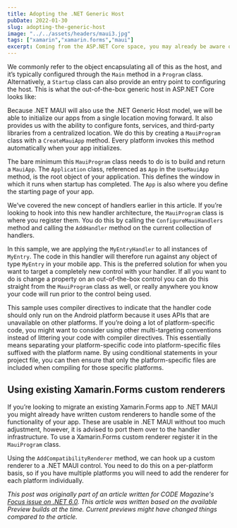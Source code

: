 ```yaml
---
title: Adopting the .NET Generic Host
pubDate: 2022-01-30
slug: adopting-the-generic-host
image: "../../assets/headers/maui3.jpg"
tags: ["xamarin","xamarin.forms","maui"]
excerpt: Coming from the ASP.NET Core space, you may already be aware of the .NET Generic Host model. It provides a clean way to configure and start up your apps. It does so by standardizing things like configuration, dependency injection, logging and more. 
---
```


We commonly refer to the object encapsulating all of this as the host, and it’s typically configured through the `Main` method in a `Program` class. Alternatively, a `Startup` class can also provide an entry point to configuring the host. This is what the out-of-the-box generic host in ASP.NET Core looks like:

<script src="https://gist.github.com/sthewissen/109473a44ad1451a8ef0eb5ae86eff2d.js"></script>

Because .NET MAUI will also use the .NET Generic Host model, we will be able to initialize our apps from a single location moving forward. It also provides us with the ability to configure fonts, services, and third-party libraries from a centralized location. We do this by creating a `MauiProgram` class with a `CreateMauiApp` method. Every platform invokes this method automatically when your app initializes. 

<script src="https://gist.github.com/sthewissen/417fa7b0aff397b8bb99d2e3bd0f423a.js"></script>

The bare minimum this `MauiProgram` class needs to do is to build and return a `MauiApp`. The `Application` class, referenced as `App` in the `UseMauiApp` method, is the root object of your application. This defines the window in which it runs when startup has completed. The `App` is also where you define the starting page of your app.

<script src="https://gist.github.com/sthewissen/584bbcdbd5ce96e42cea81cd005676de.js"></script>

We’ve covered the new concept of handlers earlier in this article. If you’re looking to hook into this new handler architecture, the `MauiProgram` class is where you register them. You do this by calling the `ConfigureMauiHandlers` method and calling the `AddHandler` method on the current collection of handlers.

<script src="https://gist.github.com/sthewissen/bc3b0457be34c4a7aafa9d09e900e076.js"></script>

In this sample, we are applying the `MyEntryHandler` to all instances of `MyEntry`. The code in this handler will therefore run against any object of type `MyEntry` in your mobile app. This is the preferred solution for when you want to target a completely new control with your handler. If all you want to do is change a property on an out-of-the-box control you can do this straight from the `MauiProgram` class as well, or really anywhere you know your code will run prior to the control being used.

<script src="https://gist.github.com/sthewissen/f79b58fc8815a8988da9d6fe3ead27a5.js"></script>

This sample uses compiler directives to indicate that the handler code should only run on the Android platform because it uses APIs that are unavailable on other platforms. If you’re doing a lot of platform-specific code, you might want to consider using other multi-targeting conventions instead of littering your code with compiler directives. This essentially means separating your platform-specific code into platform-specific files suffixed with the platform name. By using conditional statements in your project file, you can then ensure that only the platform-specific files are included when compiling for those specific platforms.

## Using existing Xamarin.Forms custom renderers

If you’re looking to migrate an existing Xamarin.Forms app to .NET MAUI you might already have written custom renderers to handle some of the functionality of your app. These are usable in .NET MAUI without too much adjustment, however, it is advised to port them over to the handler infrastructure. To use a Xamarin.Forms custom renderer register it in the `MauiProgram` class.

<script src="https://gist.github.com/sthewissen/ea0759f7708f92e8f04821b5be733d3e.js"></script>

Using the `AddCompatibilityRenderer` method, we can hook up a custom renderer to a .NET MAUI control. You need to do this on a per-platform basis, so if you have multiple platforms you will need to add the renderer for each platform individually.

_This post was originally part of an article written for CODE Magazine's [Focus issue on .NET 6.0](https://www.codemag.com/Magazine/Issue/dotnet6). This article was written based on the available Preview builds at the time. Current previews might have changed things compared to the article._